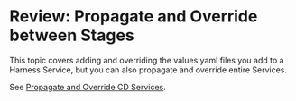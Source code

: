 # Review: Propagate and Override between Stages

This topic covers adding and overriding the values.yaml files you add to a Harness Service, but you can also propagate and override entire Services.

See [Propagate and Override CD Services](../../cd-services/cd-services-general/propagate-and-override-cd-services.md).
